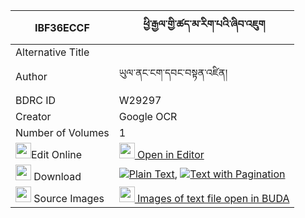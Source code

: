 |IBF36ECCF|ཕྱི་རྒྱལ་གྱི་ཚད་མ་རིག་པའི་ཞིབ་འཇུག 
| --- | --- 
|Alternative Title |
|Author| ཡུལ་ནང་ངག་དབང་བསྟན་འཛིན།
|BDRC ID | W29297
|Creator | Google OCR
|Number of Volumes| 1
|<img width="25" src="https://img.icons8.com/color/25/000000/edit-property.png">Edit Online| [<img width="25" src="https://avatars.githubusercontent.com/u/45091458?s=200&v=4"> Open in Editor](http://editor.openpecha.org/IBF36ECCF)
|<img width="25" src="https://img.icons8.com/fluent/48/000000/download-2.png"/>  Download | [![](https://img.icons8.com/color/20/000000/txt.png)Plain Text](https://github.com/Openpecha/IBF36ECCF/releases/download/v2/chigyal_gyi_tsema_rigpa_i_shyi_plain_IBF36ECCF.zip), [![](https://img.icons8.com/color/20/000000/txt.png)Text with Pagination](https://github.com/Openpecha/IBF36ECCF/releases/download/v2/chigyal_gyi_tsema_rigpa_i_shyi_pages_IBF36ECCF.zip)
|<img width="25" src="https://img.icons8.com/plasticine/100/000000/pictures-folder.png"/>  Source Images | [<img width="25" src="https://library.bdrc.io/icons/BUDA-small.svg"> Images of text file open in BUDA](https://library.bdrc.io/show/bdr:W29297)